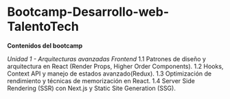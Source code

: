 # Bootcamp-Desarrollo-web-TalentoTech

**Contenidos del bootcamp**

*Unidad 1 - Arquitecturas avanzadas Frontend*
  1.1 Patrones de diseño y arquitectura en React (Render Props, Higher Order Components).
  1.2 Hooks, Context API y manejo de estados avanzado(Redux).
  1.3 Optimización de rendimiento y técnicas de memorización en React.
  1.4 Server Side Rendering (SSR) con Next.js y Static Site Generation (SSG).
